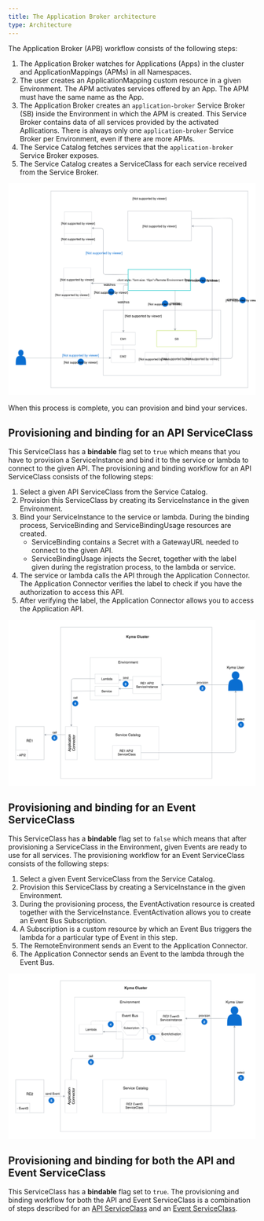 ```yaml
---
title: The Application Broker architecture
type: Architecture
---
```


The Application Broker (APB) workflow consists of the following steps:

1. The Application Broker watches for Applications (Apps) in the cluster and ApplicationMappings (APMs) in all Namespaces.
2. The user creates an ApplicationMapping custom resource in a given Environment. The APM activates services offered by an App. The APM must have the same name as the App.
3. The Application Broker creates an `application-broker` Service Broker (SB) inside the Environment in which the APM is created. This Service Broker contains data of all services provided by the activated Apllications. There is always only one `application-broker` Service Broker per Environment, even if there are more APMs.
4. The Service Catalog fetches services that the `application-broker` Service Broker exposes.
5. The Service Catalog creates a ServiceClass for each service received from the Service Broker.

![APB architecture](assets/001-REB-architecture.svg)

When this process is complete, you can provision and bind your services.

## Provisioning and binding for an API ServiceClass

This ServiceClass has a **bindable** flag set to `true` which means that you have to provision a ServiceInstance and bind it to the service or lambda to connect to the given API. The provisioning and binding workflow for an API ServiceClass consists of the following steps:
1. Select a given API ServiceClass from the Service Catalog.
2. Provision this ServiceClass by creating its ServiceInstance in the given Environment.
3. Bind your ServiceInstance to the service or lambda. During the binding process, ServiceBinding and ServiceBindingUsage resources are created.
    * ServiceBinding contains a Secret with a GatewayURL needed to connect to the given API.
    * ServiceBindingUsage injects the Secret, together with the label given during the registration process, to the lambda or service.
4. The service or lambda calls the API through the Application Connector. The Application Connector verifies the label to check if you have the authorization to access this API.
5. After verifying the label, the Application Connector allows you to access the Application API.

![API Service Class](assets/020-REB-API-service-class.png)

## Provisioning and binding for an Event ServiceClass

This ServiceClass has a **bindable** flag set to `false` which means that after provisioning a ServiceClass in the Environment, given Events are ready to use for all services. The provisioning workflow for an Event ServiceClass consists of the following steps:
1. Select a given Event ServiceClass from the Service Catalog.
2. Provision this ServiceClass by creating a ServiceInstance in the given Environment.
3. During the provisioning process, the EventActivation resource is created together with the ServiceInstance. EventActivation allows you to create an Event Bus Subscription.
4. A Subscription is a custom resource by which an Event Bus triggers the lambda for a particular type of Event in this step.
5. The RemoteEnvironment sends an Event to the Application Connector.
6. The Application Connector sends an Event to the lambda through the Event Bus.


![Event Service Class](assets/020-REB-event-service-class.png)

## Provisioning and binding for both the API and Event ServiceClass

This ServiceClass has a **bindable** flag set to `true`.
The provisioning and binding workflow for both the API and Event ServiceClass is a combination of steps described for an [API ServiceClass](#provisioning-and-binding-for-an-api-serviceclass) and an [Event ServiceClass](#provisioning-and-binding-for-an-event-serviceclass).
